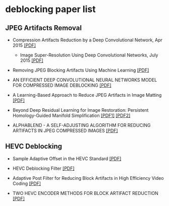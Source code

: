 # deblocking paper list


## JPEG Artifacts Removal

- Compression Artifacts Reduction by a Deep Convolutional Network, Apr 2015 [[PDF]](https://arxiv.org/pdf/1504.06993v1.pdf)
  - Image Super-Resolution Using Deep Convolutional Networks, July 2015 [[PDF]](https://arxiv.org/pdf/1501.00092.pdf)
  
- Removing JPEG Blocking Artifacts Using Machine Learning [[PDF]](http://ieeexplore.ieee.org/stamp/stamp.jsp?arnumber=6806033)

- AN EFFICIENT DEEP CONVOLUTIONAL NEURAL NETWORKS MODEL FOR COMPRESSED IMAGE DEBLOCKING [[PDF]](http://ieeexplore.ieee.org/stamp/stamp.jsp?arnumber=8019416)

- A Learning-Based Approach to Reduce JPEG Artifacts in Image Matting [[PDF]](http://ieeexplore.ieee.org/stamp/stamp.jsp?arnumber=6751469)

- Beyond Deep Residual Learning for Image Restoration: Persistent Homology-Guided Manifold Simplification [[PDF1]](https://arxiv.org/pdf/1611.06345.pdf) [[PDF2]](http://openaccess.thecvf.com/content_cvpr_2017_workshops/w12/papers/Bae_Beyond_Deep_Residual_CVPR_2017_paper.pdf)

- ALPHABLEND - A SELF-ADJUSTING ALGORITHM FOR REDUCING ARTIFACTS IN JPEG COMPRESSED IMAGES [[PDF]](http://ieeexplore.ieee.org/stamp/stamp.jsp?arnumber=7535259)


## HEVC Deblocking

- Sample Adaptive Offset in the HEVC Standard [[PDF]](http://ieeexplore.ieee.org/stamp/stamp.jsp?arnumber=6324411)

- HEVC Deblocking Filter [[PDF]](http://ieeexplore.ieee.org/stamp/stamp.jsp?arnumber=6324414)

- Adaptive Post Filter for Reducing Block Artifacts in High Efficiency Video Coding [[PDF]](http://ieeexplore.ieee.org/stamp/stamp.jsp?arnumber=7946029)

- TWO HEVC ENCODER METHODS FOR BLOCK ARTIFACT REDUCTION [[PDF]](http://ieeexplore.ieee.org/stamp/stamp.jsp?arnumber=6706452)


